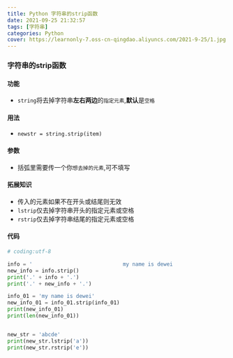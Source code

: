 ```yaml
---
title: Python 字符串的strip函数
date: 2021-09-25 21:32:57
tags: [字符串]
categories: Python
cover: https://learnonly-7.oss-cn-qingdao.aliyuncs.com/2021-9-25/1.jpg
---
```


### 字符串的strip函数

#### 功能

- `string`将去掉字符串**左右两边**的`指定元素`,**默认**是`空格`

#### 用法

- `newstr = string.strip(item)`

#### 参数

- 括弧里需要传一个你`想去掉的元素`,可不填写

#### 拓展知识

- 传入的元素如果不在开头或结尾则无效
- `lstrip`仅去掉字符串开头的指定元素或空格
- `rstrip`仅去掉字符串结尾的指定元素或空格

#### 代码

```python
# coding:utf-8

info = '                             my name is dewei                      '
new_info = info.strip()
print('.' + info + '.')
print('.' + new_info + '.')

info_01 = 'my name is dewei'
new_info_01 = info_01.strip(info_01)
print(new_info_01)
print(len(new_info_01))


new_str = 'abcde'
print(new_str.lstrip('a'))
print(new_str.rstrip('e'))

```

